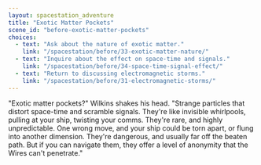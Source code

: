 ```yaml
---
layout: spacestation_adventure
title: "Exotic Matter Pockets"
scene_id: "before-exotic-matter-pockets"
choices:
  - text: "Ask about the nature of exotic matter."
    link: "/spacestation/before/33-exotic-matter-nature/"
  - text: "Inquire about the effect on space-time and signals."
    link: "/spacestation/before/34-space-time-signal-effect/"
  - text: "Return to discussing electromagnetic storms."
    link: "/spacestation/before/31-electromagnetic-storms/"
---
```


"Exotic matter pockets?" Wilkins shakes his head. "Strange particles that distort space-time and scramble signals. They're like invisible whirlpools, pulling at your ship, twisting your comms. They're rare, and highly unpredictable. One wrong move, and your ship could be torn apart, or flung into another dimension. They're dangerous, and usually far off the beaten path. But if you can navigate them, they offer a level of anonymity that the Wires can't penetrate."
